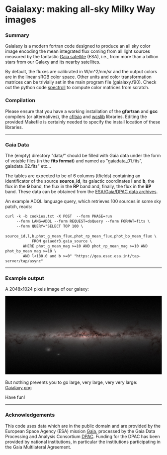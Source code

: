 # Gaialaxy: making all-sky Milky Way images

### Summary

Gaialaxy is a modern fortran code designed to produce an all sky color
image encoding the mean integrated flux coming from all light sources
measured by the fantastic [Gaia
satellite](https://en.wikipedia.org/wiki/Gaia_(spacecraft)) (ESA),
i.e., from more than a billion stars from our Galaxy and its nearby
satellites.


By default, the fluxes are calibrated in W/m^2/nm/sr and the output
colors are in the linear sRGB color space. Other units and color
transformation matrices can be trivially set in the main program file
(gaialaxy.f90). Check out the python code
[spectroll](https://github.com/eatdust/spectroll) to compute color
matrices from scratch.

### Compilation

Please ensure that you have a working installation of the **gfortran** and
**gcc** compilers (or alternatives), the
[cfitsio](https://heasarc.gsfc.nasa.gov/fitsio/) and
[wcslib](https://www.atnf.csiro.au/people/mcalabre/WCS/wcslib/)
libraries. Editing the provided Makefile is certainly needed to
specify the install location of these libraries.

---

### Gaia Data

The (empty) directory "data/" should be filled with Gaia data under
the form of votable files (in the **fits format**) and named as
"gaiadata_01.fits", gaiadata_02.fits" etc...

The tables are expected to be of 6 columns (tfields) containing an
identificator of the source **source_id**, its galactic coordinates **l**
and **b**, the flux in the **G** band, the flux in the **RP** band and,
finally, the flux in the **BP** band. These data can be obtained
from the [ESA/Gaia/DPAC data archives](https://gea.esac.esa.int/archive/).

An example ADQL language query, which retrieves 100 sources in some sky
patch, reads:

```
curl -k -b cookies.txt -X POST  --form PHASE=run 
     --form LANG=ADQL --form REQUEST=doQuery --form FORMAT=fits \
     --form QUERY="SELECT TOP 100 \
     	    source_id,l,b,phot_g_mean_flux,phot_rp_mean_flux,phot_bp_mean_flux \
     	    FROM gaiaedr3.gaia_source \
	    WHERE phot_g_mean_mag >=10 AND phot_rp_mean_mag >=10 AND phot_bp_mean_mag >=10 \
	    AND l<180.0 and b >=0" "https://gea.esac.esa.int/tap-server/tap/async"
```

---

### Example output

A 2048x1024 pixels image of our galaxy:

![gaialaxy.jpg](/docs/gaialaxy.jpg)

But nothing prevents you to go large, very large, very very large: [Gaialaxy.png](https://commons.wikimedia.org/wiki/File:Gaialaxy.png)

Have fun!

---

### Acknowledgements

This code uses data which are in the public domain and are provided by
the European Space Agency (ESA) mission
[Gaia](https://www.cosmos.esa.int/gaia), processed by the Gaia Data
Processing and Analysis Consortium
[DPAC](https://www.cosmos.esa.int/web/gaia/dpac/consortium). Funding
for the DPAC has been provided by national institutions, in particular
the institutions participating in the Gaia Multilateral Agreement.
